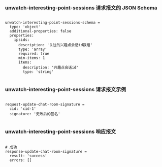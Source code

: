 ### unwatch-interesting-point-sessions 请求报文的 JSON Schema
<pre><code>
unwatch-interesting-point-sessions-schema =
  type: 'object'
  additional-properties: false
  properties:
    ipsids:
      description: '关注的兴趣点会话id数组'
      type: 'array'
      required: true
      min-items: 1
      items:
        description: '兴趣点会话id'
        type: 'string'

</code></pre>

### unwatch-interesting-point-sessions 请求报文示例
<pre><code>
request-update-chat-room-signature =
  cid: 'cid-1'
  signature: '更改后的签名'

</code></pre>

### unwatch-interesting-point-sessions 响应报文
<pre><code>
# 成功
response-update-chat-room-signature =
  result: 'success'
  errors: []

</code></pre>


